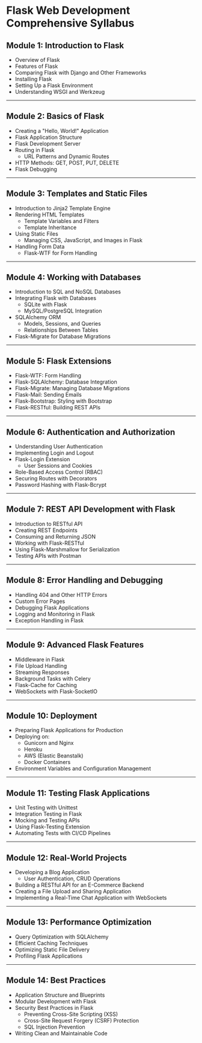 # Flask Web Development Comprehensive Syllabus

## **Module 1: Introduction to Flask**
- Overview of Flask
- Features of Flask
- Comparing Flask with Django and Other Frameworks
- Installing Flask
- Setting Up a Flask Environment
- Understanding WSGI and Werkzeug

---

## **Module 2: Basics of Flask**
- Creating a "Hello, World!" Application
- Flask Application Structure
- Flask Development Server
- Routing in Flask
  - URL Patterns and Dynamic Routes
- HTTP Methods: GET, POST, PUT, DELETE
- Flask Debugging

---

## **Module 3: Templates and Static Files**
- Introduction to Jinja2 Template Engine
- Rendering HTML Templates
  - Template Variables and Filters
  - Template Inheritance
- Using Static Files
  - Managing CSS, JavaScript, and Images in Flask
- Handling Form Data
  - Flask-WTF for Form Handling

---

## **Module 4: Working with Databases**
- Introduction to SQL and NoSQL Databases
- Integrating Flask with Databases
  - SQLite with Flask
  - MySQL/PostgreSQL Integration
- SQLAlchemy ORM
  - Models, Sessions, and Queries
  - Relationships Between Tables
- Flask-Migrate for Database Migrations

---

## **Module 5: Flask Extensions**
- Flask-WTF: Form Handling
- Flask-SQLAlchemy: Database Integration
- Flask-Migrate: Managing Database Migrations
- Flask-Mail: Sending Emails
- Flask-Bootstrap: Styling with Bootstrap
- Flask-RESTful: Building REST APIs

---

## **Module 6: Authentication and Authorization**
- Understanding User Authentication
- Implementing Login and Logout
- Flask-Login Extension
  - User Sessions and Cookies
- Role-Based Access Control (RBAC)
- Securing Routes with Decorators
- Password Hashing with Flask-Bcrypt

---

## **Module 7: REST API Development with Flask**
- Introduction to RESTful API
- Creating REST Endpoints
- Consuming and Returning JSON
- Working with Flask-RESTful
- Using Flask-Marshmallow for Serialization
- Testing APIs with Postman

---

## **Module 8: Error Handling and Debugging**
- Handling 404 and Other HTTP Errors
- Custom Error Pages
- Debugging Flask Applications
- Logging and Monitoring in Flask
- Exception Handling in Flask

---

## **Module 9: Advanced Flask Features**
- Middleware in Flask
- File Upload Handling
- Streaming Responses
- Background Tasks with Celery
- Flask-Cache for Caching
- WebSockets with Flask-SocketIO

---

## **Module 10: Deployment**
- Preparing Flask Applications for Production
- Deploying on:
  - Gunicorn and Nginx
  - Heroku
  - AWS (Elastic Beanstalk)
  - Docker Containers
- Environment Variables and Configuration Management

---

## **Module 11: Testing Flask Applications**
- Unit Testing with Unittest
- Integration Testing in Flask
- Mocking and Testing APIs
- Using Flask-Testing Extension
- Automating Tests with CI/CD Pipelines

---

## **Module 12: Real-World Projects**
- Developing a Blog Application
  - User Authentication, CRUD Operations
- Building a RESTful API for an E-Commerce Backend
- Creating a File Upload and Sharing Application
- Implementing a Real-Time Chat Application with WebSockets

---

## **Module 13: Performance Optimization**
- Query Optimization with SQLAlchemy
- Efficient Caching Techniques
- Optimizing Static File Delivery
- Profiling Flask Applications

---

## **Module 14: Best Practices**
- Application Structure and Blueprints
- Modular Development with Flask
- Security Best Practices in Flask
  - Preventing Cross-Site Scripting (XSS)
  - Cross-Site Request Forgery (CSRF) Protection
  - SQL Injection Prevention
- Writing Clean and Maintainable Code
